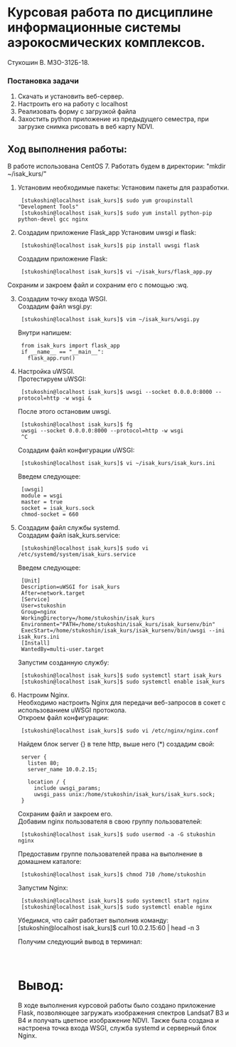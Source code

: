 # Курсовая работа по дисциплине информационные системы аэрокосмических комплексов.  
Стукошин В. М3О-312Б-18.
  
### Постановка задачи
1. Скачать и установить веб-сервер.  
2. Настроить его на работу с localhost  
3. Реализовать форму с загрузкой файла  
4. Захостить python приложение из предыдущего семестра, при загрузке снимка рисовать в веб карту NDVI.  
  
## Ход выполнения работы:  
В работе использована CentOS 7.
Работать будем в директории: "mkdir ~/isak_kurs/"  
  
1. Установим необходимые пакеты:
    Установим пакеты для разработки.

        [stukoshin@localhost isak_kurs]$ sudo yum groupinstall "Development Tools"
        [stukoshin@localhost isak_kurs]$ sudo yum install python-pip python-devel gcc nginx  

2. Создадим приложение Flask_app 
    Установим uwsgi и flask:  

        [stukoshin@localhost isak_kurs]$ pip install uwsgi flask  

    Создадим приложение Flask:  

        [stukoshin@localhost isak_kurs]$ vi ~/isak_kurs/flask_app.py  
Сохраним и закроем файл и сохраним его с помощью :wq.  
  
3. Создадим точку входа WSGI.  
    Создадим файл wsgi.py:  
    
        [stukoshin@localhost isak_kurs]$ vim ~/isak_kurs/wsgi.py  
    Внутри напишем:  
    
        from isak_kurs import flask_app  
        if __name__ == "__main__":  
          flask_app.run()  
  
4. Настройка uWSGI.  
    Протестируем uWSGI:  

        [stukoshin@localhost isak_kurs]$ uwsgi --socket 0.0.0.0:8000 --protocol=http -w wsgi &   

    После этого остановим uwsgi.

        [stukoshin@localhost isak_kurs]$ fg  
        uwsgi --socket 0.0.0.0:8000 --protocol=http -w wsgi
        ^C  
    Создадим файл конфигурации uWSGI:  
    
        [stukoshin@localhost isak_kurs]$ vi ~/isak_kurs/isak_kurs.ini  
    Введем следующее:  
    
        [uwsgi]  
        module = wsgi  
        master = true  
        socket = isak_kurs.sock  
        chmod-socket = 660  
      
5. Создадим файл службы systemd.  
    Создадим файл isak_kurs.service:  
    
        [stukoshin@localhost isak_kurs]$ sudo vi /etc/systemd/system/isak_kurs.service  
    Введем следующее: 
    
        [Unit]  
        Description=uWSGI for isak_kurs  
        After=network.target  
        [Service]  
        User=stukoshin  
        Group=nginx  
        WorkingDirectory=/home/stukoshin/isak_kurs  
        Environment="PATH=/home/stukoshin/isak_kurs/isak_kursenv/bin"  
        ExecStart=/home/stukoshin/isak_kurs/isak_kursenv/bin/uwsgi --ini isak_kurs.ini  
        [Install]  
        WantedBy=multi-user.target 
    
    Запустим созданную службу:  
    
        [stukoshin@localhost isak_kurs]$ sudo systemctl start isak_kurs  
        [stukoshin@localhost isak_kurs]$ sudo systemctl enable isak_kurs  
      
6. Настроим Nginx.  
    Необходимо настроить Nginx для передачи веб-запросов в  сокет с использованием uWSGI протокола.  
    Откроем файл конфигурации:  
    
        [stukoshin@localhost isak_kurs]$ sudo vi /etc/nginx/nginx.conf  
    Найдем блок server {} в теле http, выше него (*) создадим свой:  
    
        server {  
          listen 80;  
          server_name 10.0.2.15;  
          
          location / {
            include uwsgi_params;
            uwsgi_pass unix:/home/stukoshin/isak_kurs/isak_kurs.sock;
        }
    Сохраним файл и закроем его.  
    Добавим nginx пользователя в свою группу пользователей:  
    
        [stukoshin@localhost isak_kurs]$ sudo usermod -a -G stukoshin nginx  
    Предоставим группе пользователей права на выполнение в домашнем каталоге:  
    
        [stukoshin@localhost isak_kurs]$ chmod 710 /home/stukoshin  
    Запустим Nginx:  
    
        [stukoshin@localhost isak_kurs]$ sudo systemctl start nginx  
        [stukoshin@localhost isak_kurs]$ sudo systemctl enable nginx  
    
    Убедимся, что сайт работает выполнив команду:
        [stukoshin@localhost isak_kurs]$ curl 10.0.2.15:60 | head -n 3
    
    Получим следующий вывод в терминал:  
        <head>  
        <title>NDVI</title>  
        </head>  
      
    # Вывод:  
    В ходе выполнения курсовой работы было создано приложение Flask, позволяющее загружать изображения спектров Landsat7 B3 и B4 и получать цветное изображение NDVI. 
    Также была создана и настроена точка входа WSGI, служба systemd и серверный блок Nginx. 

